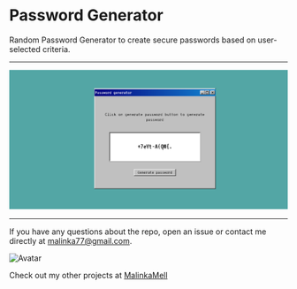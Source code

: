 # Password Generator

Random Password Generator to create secure passwords based on user-selected criteria.

---

![password generator demo](./assets/images/repository-open-graph-template.png)

---

If you have any questions about the repo, open an issue or contact me directly at [malinka77@gmail.com](mailto:malinka77@gmail.com). 

![Avatar](https://avatars0.githubusercontent.com/u/46174739?v=4&s=100) 

Check out my other projects at [MalinkaMell](https://github.com/malinkamell)